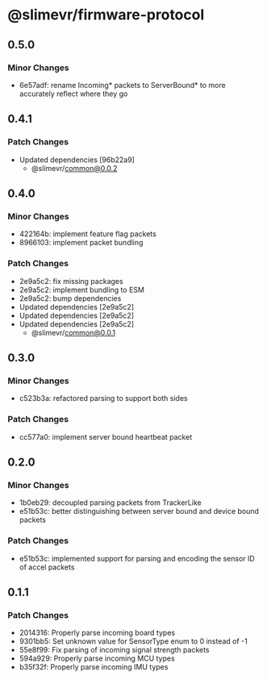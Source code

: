 # @slimevr/firmware-protocol

## 0.5.0

### Minor Changes

- 6e57adf: rename Incoming* packets to ServerBound* to more accurately reflect where they go

## 0.4.1

### Patch Changes

- Updated dependencies [96b22a9]
  - @slimevr/common@0.0.2

## 0.4.0

### Minor Changes

- 422164b: implement feature flag packets
- 8966103: implement packet bundling

### Patch Changes

- 2e9a5c2: fix missing packages
- 2e9a5c2: implement bundling to ESM
- 2e9a5c2: bump dependencies
- Updated dependencies [2e9a5c2]
- Updated dependencies [2e9a5c2]
- Updated dependencies [2e9a5c2]
  - @slimevr/common@0.0.1

## 0.3.0

### Minor Changes

- c523b3a: refactored parsing to support both sides

### Patch Changes

- cc577a0: implement server bound heartbeat packet

## 0.2.0

### Minor Changes

- 1b0eb29: decoupled parsing packets from TrackerLike
- e51b53c: better distinguishing between server bound and device bound packets

### Patch Changes

- e51b53c: implemented support for parsing and encoding the sensor ID of accel packets

## 0.1.1

### Patch Changes

- 2014316: Properly parse incoming board types
- 9301bb5: Set unknown value for SensorType enum to 0 instead of -1
- 55e8f99: Fix parsing of incoming signal strength packets
- 594a929: Properly parse incoming MCU types
- b35f32f: Properly parse incoming IMU types
